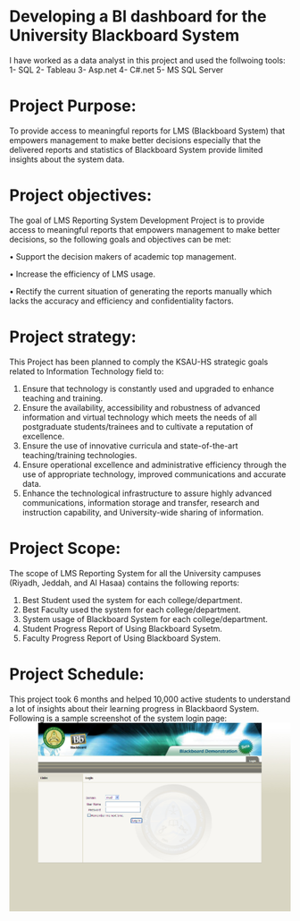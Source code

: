 # Developing a BI dashboard for the University Blackboard System
I have worked as a data analyst in this project and used the follwoing tools: 
1- SQL 
2- Tableau 
3- Asp.net
4- C#.net
5- MS SQL Server
# Project Purpose:
To provide access to meaningful reports for LMS (Blackboard System) that empowers management to make better decisions especially that the delivered reports and statistics of Blackboard System provide limited insights about the system data.
# Project objectives:
The goal of LMS Reporting System Development Project is to provide access to meaningful reports that empowers management to make better decisions, so the following goals and objectives can be met: 

•	Support the decision makers of academic top management.

•	Increase the efficiency of LMS usage.

•	Rectify the current situation of generating the reports manually which lacks the accuracy and efficiency and confidentiality factors.
# Project strategy:
This Project has been planned to comply the KSAU-HS strategic goals related to Information Technology field to:
1.	Ensure that technology is constantly used and upgraded to enhance teaching and training.
2.	Ensure the availability, accessibility and robustness of advanced information and virtual technology which meets the needs of all postgraduate students/trainees and to cultivate a reputation of excellence. 
3.	Ensure the use of innovative curricula and state-of-the-art teaching/training technologies.
4.	Ensure operational excellence and administrative efficiency through the use of appropriate technology, improved communications and accurate data.
5.	Enhance the technological infrastructure to assure highly advanced communications, information storage and transfer, research and instruction capability, and University-wide sharing of information.
# Project Scope:
The scope of LMS Reporting System for all the University campuses (Riyadh, Jeddah, and Al Hasaa) contains the following reports:

1.	Best Student used the system for each college/department.
2.	Best Faculty used the system for each college/department.
3.	System usage of Blackboard System for each college/department.
4.	Student Progress Report of Using Blackboard Sysetm.
5.	Faculty Progress Report of Using Blackboard System.
# Project Schedule:
This project took 6 months and helped 10,000 active students to understand a lot of insights about their learning progress in Blackbaord System.
Following is a sample screenshot of the system login page:
![Sample Graph](https://github.com/mutawakel-oss/Developing-a-BI-dashboard-for-the-University-Blackboard-system/blob/main/Blackboard%20Supporting%20Website.png)
